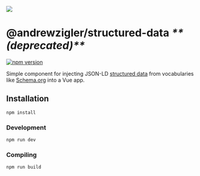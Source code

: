![](https://repository-images.githubusercontent.com/189937061/509f1c80-2652-11ea-9ad6-3caa158e635e)

# @andrewzigler/structured-data *\*\*(deprecated)\*\**

[![npm version](https://badge.fury.io/js/%40andrewzigler%2Fstructured-data.svg)](https://badge.fury.io/js/%40andrewzigler%2Fstructured-data)

Simple component for injecting JSON-LD [structured data](https://developers.google.com/search/docs/guides/intro-structured-data) from vocabularies like [Schema.org](https://schema.org/) into a Vue app.

## Installation
```
npm install
```

### Development
```
npm run dev
```

### Compiling
```
npm run build
```
